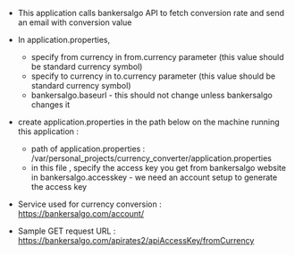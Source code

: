 
* This application calls bankersalgo API to fetch conversion rate and send an email with conversion value

* In application.properties,
    * specify from currency in from.currency parameter (this value should be standard currency symbol)
    * specify to currency in to.currency parameter (this value should be standard currency symbol)
    * bankersalgo.baseurl - this should not change unless bankersalgo changes it

* create application.properties in the path below on the machine running this application :
    * path of application.properties : /var/personal_projects/currency_converter/application.properties
    * in this file , specify the access key you get from bankersalgo website in bankersalgo.accesskey - we need an account setup
          to generate the access key


* Service used for currency conversion : https://bankersalgo.com/account/

* Sample GET request URL : https://bankersalgo.com/apirates2/apiAccessKey/fromCurrency